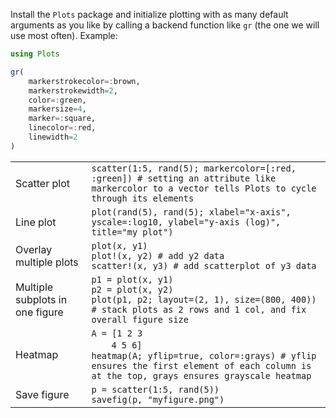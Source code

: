 Install the `Plots` package and initialize plotting with as many default arguments as you like by calling a backend function like `gr` (the one we will use most often). Example:

```julia
using Plots

gr(
    markerstrokecolor=:brown,
    markerstrokewidth=2,
    color=:green,
    markersize=4,
    marker=:square,
    linecolor=:red,
    linewidth=2
)
```

|                                 |                                                                                                                                                                                |
| ------------------------------- | ------------------------------------------------------------------------------------------------------------------------------------------------------------------------------ |
| Scatter plot                    | `scatter(1:5, rand(5); markercolor=[:red, :green]) # setting an attribute like markercolor to a vector tells Plots to cycle through its elements`                              |
| Line plot                       | `plot(rand(5), rand(5); xlabel="x-axis", yscale=:log10, ylabel="y-axis (log)", title="my plot")`                                                                               |
| Overlay multiple plots          | `plot(x, y1)`<br>`plot!(x, y2) # add y2 data`<br>`scatter!(x, y3) # add scatterplot of y3 data`                                                                                |
| Multiple subplots in one figure | `p1 = plot(x, y1)`<br>`p2 = plot(x, y2)`<br>`plot(p1, p2; layout=(2, 1), size=(800, 400)) # stack plots as 2 rows and 1 col, and fix overall figure size`                      |
| Heatmap                         | `A = [1 2 3`<br>&emsp;&emsp;`4 5 6]`<br>`heatmap(A; yflip=true, color=:grays) # yflip ensures the first element of each column is at the top, grays ensures grayscale heatmap` |
| Save figure                     | `p = scatter(1:5, rand(5))`<br>`savefig(p, "myfigure.png")`                                                                                                                    |
